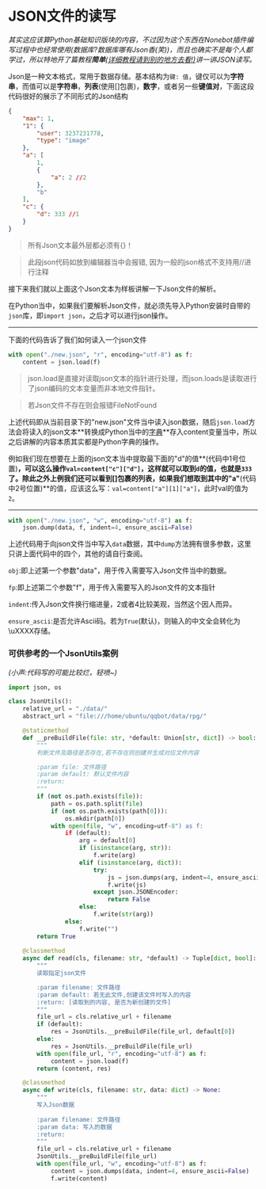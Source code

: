 # JSON文件的读写

*其实这应该算Python基础知识版块的内容，不过因为这个东西在Nonebot插件编写过程中也经常使用(数据库?数据库哪有Json香(笑))，而且也确实不是每个人都学过，所以特地开了篇教程**简单**<u>(详细教程请到别的地方去看!)</u>讲一讲JSON读写。*

Json是一种文本格式，常用于数据存储。基本结构为`键: 值`，键仅可以为**字符串**，而值可以是**字符串**，**列表**(使用[]包裹)，**数字**，或者另一些**键值对**，下面这段代码很好的展示了不同形式的Json结构

```json
{
    "max": 1,
    "1": {
        "user": 3237231778,
        "type": "image"
    },
    "a": [
        1,
        {
            "a": 2 //2
        },
        "b"
    ],
    "c": {
        "d": 333 //1
    }
}
```

> 所有Json文本最外层都必须有{}！

> 此段json代码如放到编辑器当中会报错, 因为一般的json格式不支持用//进行注释

接下来我们就以上面这个Json文本为样板讲解一下Json文件的解析。

在Python当中，如果我们要解析Json文件，就必须先导入Python安装时自带的`json`库，即`import json`，之后才可以进行json操作。

------

下面的代码告诉了我们如何读入一个json文件

```python
with open("./new.json", "r", encoding="utf-8") as f:
    content = json.load(f)
```

> json.load是直接对读取json文本的指针进行处理，而json.loads是读取进行了json编码的文本变量而非本地文件指针。

> 若Json文件不存在则会报错FileNotFound

上述代码即从当前目录下的"new.json"文件当中读入json数据，随后`json.load`方法会将读入的json文本**转换成Python当中的[字典](https://www.w3school.com.cn/python/python_dictionaries.asp)**存入content变量当中，所以之后讲解的内容本质其实都是Python字典的操作。

例如我们现在想要在上面的json文本当中提取最下面的"d"的值**(代码中1号位置)**，可以这么操作`val=content["c"]["d"]`，这样就可以取到`d`的值，也就是`333`了。除此之外上例我们还可以看到[]包裹的列表，如果我们想取到其中的"a"**(代码中2号位置)**的值，应该这么写：`val=content["a"][1]["a"]`，此时val的值为`2`。

------

```python
with open("./new.json", "w", encoding="utf-8") as f:
    json.dump(data, f, indent=4, ensure_ascii=False)
```

上述代码用于向json文件当中写入`data`数据，其中`dump`方法拥有很多参数，这里只讲上面代码中的四个，其他的请自行查阅。

`obj`:即上述第一个参数"data"，用于传入需要写入Json文件当中的数据。

`fp`:即上述第二个参数"f"，用于传入需要写入的Json文件的文本指针

`indent`:传入Json文件换行缩进量，2或者4比较美观，当然这个因人而异。

`ensure_ascii`:是否允许Ascii码。若为`True`(默认)，则输入的中文全会转化为\uXXXX存储。

### 可供参考的一个JsonUtils案例

*(小声:代码写的可能比较烂，轻喷~)*

```python
import json, os

class JsonUtils():
    relative_url = "./data/"
    abstract_url = "file:///home/ubuntu/qqbot/data/rpg/"

    @staticmethod
    def __preBuildFile(file: str, *default: Union[str, dict]) -> bool:
        """
        判断文件及路径是否存在,若不存在则创建并生成对应文件内容

        :param file: 文件路径
        :param default: 默认文件内容
        :return:
        """
        if (not os.path.exists(file)):
            path = os.path.split(file)
            if (not os.path.exists(path[0])):
                os.mkdir(path[0])
            with open(file, "w", encoding=utf-8") as f:
                if (default):
                    arg = default[0]
                    if (isinstance(arg, str)):
                        f.write(arg)
                    elif (isinstance(arg, dict)):
                        try:
                            js = json.dumps(arg, indent=4, ensure_ascii=False)
                            f.write(js)
                        except json.JSONEncoder:
                            return False
                    else:
                        f.write(str(arg))
                else:
                    f.write("")
        return True
                      
    @classmethod
    async def read(cls, filename: str, *default) -> Tuple[dict, bool]:
        """
        读取指定json文件

        :param filename: 文件路径
        :param default: 若无此文件,创建该文件时写入的内容
        :return: [读取到的内容, 是否为新创建的文件]
        """
        file_url = cls.relative_url + filename
        if (default):
            res = JsonUtils.__preBuildFile(file_url, default[0])
        else:
            res = JsonUtils.__preBuildFile(file_url)
        with open(file_url, "r", encoding="utf-8") as f:
            content = json.load(f)
        return (content, res)

    @classmethod
    async def write(cls, filename: str, data: dict) -> None:
        """
        写入Json数据
        
        :param filename: 文件路径
        :param data: 写入的数据
        :return: 
        """
        file_url = cls.relative_url + filename
        JsonUtils.__preBuildFile(file_url)
        with open(file_url, "w", encoding="utf-8") as f:
            content = json.dumps(data, indent=4, ensure_ascii=False)
            f.write(content)
```

